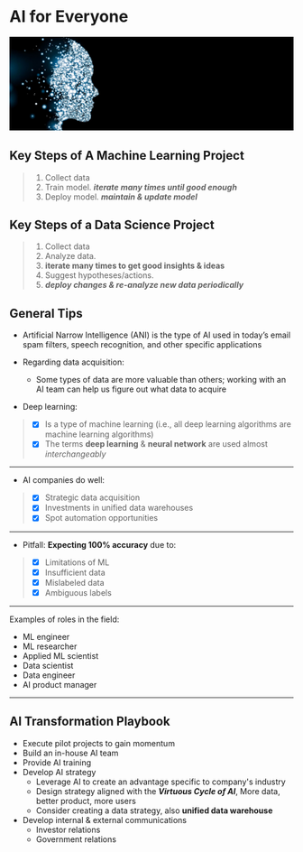 # AI for Everyone

![AI Image](Images/AI.jpg)

## Key Steps of A Machine Learning Project

> 1. Collect data 
> 2. Train model. ***iterate many times until good enough***
> 3. Deploy model. ***maintain & update model***

## Key Steps of a Data Science Project

> 1. Collect data
> 2. Analyze data. 
>   1. __iterate many times to get good insights & ideas__
> 3. Suggest hypotheses/actions. 
>   1. ***deploy changes & re-analyze new data periodically***
 
## General Tips
- Artificial Narrow Intelligence (ANI) is the type of AI used in today’s email spam filters, speech recognition, 
 and other specific applications

- Regarding data acquisition: 
  - Some types of data are more valuable than others; working with an AI team can help us figure 
 out what data to acquire
 
- Deep learning:
> - [x] Is a type of machine learning (i.e., all deep learning algorithms are machine learning 
 algorithms)
> - [x] The terms __deep learning__ & __neural network__ are used almost *_interchangeably_*
___  
 - AI companies do well:
 > - [x] Strategic data acquisition
 > - [x] Investments in unified data warehouses
 > - [x] Spot automation opportunities
___
- Pitfall: __Expecting 100% accuracy__ due to:
> - [x] Limitations of ML
> - [x] Insufficient data
> - [x] Mislabeled data
> - [x] Ambiguous labels
___
Examples of roles in the field:
- ML engineer
- ML researcher
- Applied ML scientist
- Data scientist
- Data engineer
- AI product manager
---
## AI Transformation Playbook
- Execute pilot projects to gain momentum
- Build an in-house AI team
- Provide AI training
- Develop AI strategy
  - Leverage AI to create an advantage specific to company's industry
  - Design strategy aligned with the ***Virtuous Cycle of AI***, More data, better product, more users
  - Consider creating a data strategy, also **unified data warehouse** 
- Develop internal & external communications
  - Investor relations
  - Government relations
